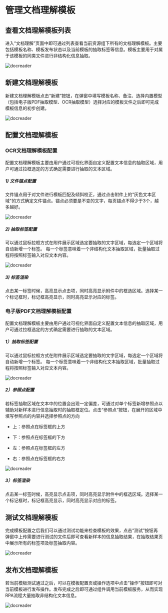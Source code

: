 # 管理文档理解模板

## 查看文档理解模板列表
进入“文档理解”页面中即可通过列表查看当前资源组下所有的文档理解模板。主要包括模板名称、模板发布状态以及当前模板的抽取标签等信息。模板主要用于对属于该模板的同类文件进行非结构化信息抽取。

![docreader](https://docimages.blob.core.chinacloudapi.cn/images/Console/docreader1.png)

## 新建文档理解模板
新建文档理解模板点击“新建”按钮，在弹窗中填写模板名称、备注、选择内置模型（包括电子版PDF抽取模型、OCR抽取模型）选择对应的模板文件之后即可完成模板信息的初步创建。

![docreader](https://docimages.blob.core.chinacloudapi.cn/images/Console/docreader2.png)


## 配置文档理解模板

### OCR文档理解模板配置

配置文档理解模板主要由用户通过可视化界面自定义配置文本信息的抽取区域，用户可通过拉框选定的方式确定需要进行抽取的文本区域。


##### 1) 文件锚点配置

文件锚点用于对文件进行模板匹配及倾斜校正，通过点击附件上的“灰色文本区域"的方式确定文件锚点。锚点必须要是不变的文字，每页锚点不得少于3个，越多越好。

![docreader](https://docimages.blob.core.chinacloudapi.cn/images/Console/docreader/ocr2.png)


#####  2) 抽取标签配置 

可以通过鼠标拉框方式在附件展示区域选定要抽取的文字区域，每选定一个区域将自动新增一个标签。 每一个标签意味着一个非结构化文本抽取区域，批量抽取过程将按照标签输入对应文本内容。

![docreader](https://docimages.blob.core.chinacloudapi.cn/images/Console/docreader/ocr3.png)

#####  3) 标签渲染

点击某一标签时候，高亮显示点击项，同时高亮显示附件中的框选区域。选择某一个标记框时，标记框高亮显示，同时高亮显示对应的标签。

### 电子版PDF文档理解模板配置

配置文档理解模板主要由用户通过可视化界面自定义配置文本信息的抽取区域，用户可通过拉框选定的方式确定需要进行抽取的文本区域。

#####  1）抽取标签配置
可以通过鼠标拉框方式在附件展示区域选定要抽取的文字区域，每选定一个区域将自动新增一个标签。 每一个标签意味着一个非结构化文本抽取区域，批量抽取过程将按照标签输入对应文本内容。

![docreader](https://docimages.blob.core.chinacloudapi.cn/images/Console/docreader3.png)

##### 2）参照点配置 
若标签抽取区域在文本中的位置会出现一定偏差，可通过对单个标签新增参照点以辅助对新样本进行信息抽取时的抽取框定位。点击“参照点“按钮，在展开的区域中填写参照点的内容并选择参照点的方向
- 上：参照点在标签框的上方 

- 下：参照点在标签框的下方 

- 左：参照点在标签框的左方 

- 右：参照点在标签框的右方

![docreader](https://docimages.blob.core.chinacloudapi.cn/images/Console/docreader4.png)

##### 3）标签渲染
点击某一标签时候，高亮显示点击项，同时高亮显示附件中的框选区域。选择某一个标记框时，标记框高亮显示，同时高亮显示对应的标签。


## 测试文档理解模板
完成模板配置之后我们可以通过测试功能来检查模板的效果，点击“测试”按钮再 弹窗中上传需要进行测试的文件后即可查看新样本的信息抽取结果，在抽取结果页中展示所有的标签项及标签抽取内容。

![docreader](https://docimages.blob.core.chinacloudapi.cn/images/Console/docreader5.png)

## 发布文档理解模板
若当前模板测试通过之后，可以在模板配置页或操作选项中点击”操作”按钮即可对当前模板进行发布操作。发布完成之后即可通过组件调用当前模板服务，从而实现RPA流程大量抽取非结构化文本信息。

![docreader](https://docimages.blob.core.chinacloudapi.cn/images/Console/docreader6.png)



